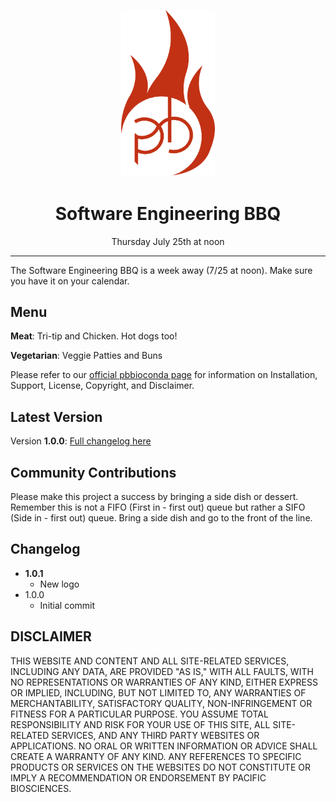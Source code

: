 <p align="center">
  <img width="150px" src="img/fire.png" alt="Software Engineering BBQ logo" width="250px"/>
</p>
<h1 align="center">Software Engineering BBQ</h1>
<p align="center">Thursday July 25th at noon</p>

***

The Software Engineering BBQ is a week away (7/25 at noon).  Make sure you have it on your calendar.

## Menu
**Meat**: Tri-tip and Chicken. Hot dogs too!


**Vegetarian**: Veggie Patties and Buns

Please refer to our [official pbbioconda page](https://github.com/PacificBiosciences/pbbioconda)
for information on Installation, Support, License, Copyright, and Disclaimer.

## Latest Version
Version **1.0.0**: [Full changelog here](#changelog)

## Community Contributions
Please make this project a success by bringing a side dish or dessert.  Remember this is not a FIFO (First in - first out) queue but rather a SIFO (Side in - first out) queue.  Bring a side dish and go to the front of the line.

## Changelog

 * **1.0.1**
   * New logo
 * 1.0.0
   * Initial commit
 

## DISCLAIMER
THIS WEBSITE AND CONTENT AND ALL SITE-RELATED SERVICES, INCLUDING ANY DATA, ARE PROVIDED "AS IS," WITH ALL FAULTS, WITH NO REPRESENTATIONS OR WARRANTIES OF ANY KIND, EITHER EXPRESS OR IMPLIED, INCLUDING, BUT NOT LIMITED TO, ANY WARRANTIES OF MERCHANTABILITY, SATISFACTORY QUALITY, NON-INFRINGEMENT OR FITNESS FOR A PARTICULAR PURPOSE. YOU ASSUME TOTAL RESPONSIBILITY AND RISK FOR YOUR USE OF THIS SITE, ALL SITE-RELATED SERVICES, AND ANY THIRD PARTY WEBSITES OR APPLICATIONS. NO ORAL OR WRITTEN INFORMATION OR ADVICE SHALL CREATE A WARRANTY OF ANY KIND. ANY REFERENCES TO SPECIFIC PRODUCTS OR SERVICES ON THE WEBSITES DO NOT CONSTITUTE OR IMPLY A RECOMMENDATION OR ENDORSEMENT BY PACIFIC BIOSCIENCES.<p align="center">
